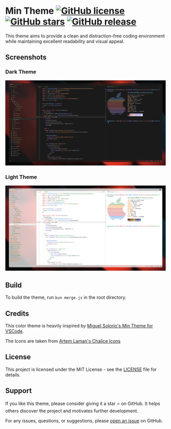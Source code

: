 # Min Theme [![GitHub license](https://img.shields.io/github/license/phibr0/zed-min-theme.svg)](https://github.com/phibr0/zed-min-theme/blob/main/LICENSE) [![GitHub stars](https://img.shields.io/github/stars/phibr0/zed-min-theme.svg)](https://github.com/phibr0/zed-min-theme/stargazers) [![GitHub release](https://img.shields.io/github/release/phibr0/zed-min-theme.svg)](https://github.com/phibr0/zed-min-theme/releases)

This theme aims to provide a clean and distraction-free coding environment while
maintaining excellent readability and visual appeal.

## Screenshots

### Dark Theme

![Dark Theme Screenshot](./assets/dark.png)

### Light Theme

![Light Theme Screenshot](./assets/light.png)

## Build

To build the theme, run `bun merge.js` in the root directory.

## Credits

This color theme is heavily inspired by [Miguel Solorio's Min Theme for VSCode](https://github.com/miguelsolorio/min-theme).

The Icons are taken from [Artem Laman's Chalice Icons](https://github.com/artlaman/chalice-icon-theme)

## License

This project is licensed under the MIT License - see the [LICENSE](LICENSE) file
for details.

## Support

If you like this theme, please consider giving it a star ⭐ on GitHub. It helps
others discover the project and motivates further development.

For any issues, questions, or suggestions, please
[open an issue](https://github.com/phibr0/zed-min-theme/issues) on GitHub.
